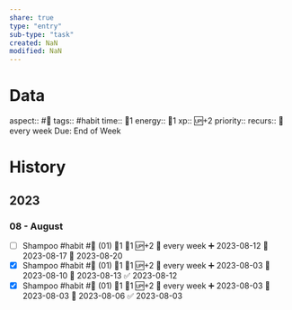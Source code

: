 ```yaml
---
share: true
type: "entry"
sub-type: "task"
created: NaN 
modified: NaN
---
```

# Data
aspect:: #🚿
tags:: #habit
time:: 🍅1
energy:: 🥄1
xp:: 🆙+2
priority:: 
recurs:: 🔁 every week
Due: End of Week
# History
## 2023
### 08 - August
 - [ ] Shampoo #habit #🚿 (01) 🍅1 🥄1 🆙+2 🔁 every week ➕ 2023-08-12 🛫 2023-08-17 📅 2023-08-20
 - [x] Shampoo #habit #🚿 (01) 🍅1 🥄1 🆙+2 🔁 every week ➕ 2023-08-03 🛫 2023-08-10 📅 2023-08-13 ✅ 2023-08-12
 - [x] Shampoo #habit #🚿 (01) 🍅1 🥄1 🆙+2 🔁 every week ➕ 2023-08-03 🛫 2023-08-03 📅 2023-08-06 ✅ 2023-08-03